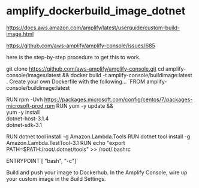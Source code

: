 # amplify_dockerbuild_image_dotnet
 


https://docs.aws.amazon.com/amplify/latest/userguide/custom-build-image.html

https://github.com/aws-amplify/amplify-console/issues/685


here is the step-by-step procedure to get this to work.

git clone https://github.com/aws-amplify/amplify-console.git
cd amplify-console/images/latest && docker build -t amplify-console/buildimage:latest .
Create your own Dockerfile with the following...
`FROM amplify-console/buildimage:latest

RUN rpm -Uvh https://packages.microsoft.com/config/centos/7/packages-microsoft-prod.rpm
RUN yum -y update && \
    yum -y install \
        dotnet-host-3.1.4 \
        dotnet-sdk-3.1

RUN dotnet tool install -g Amazon.Lambda.Tools
RUN dotnet tool install -g Amazon.Lambda.TestTool-3.1
RUN echo "export PATH=\$PATH:/root/.dotnet/tools" >> /root/.bashrc

ENTRYPOINT [ "bash", "-c"]`


Build and push your image to Dockerhub.
In the Amplify Console, wire up your custom image in the Build Settings.